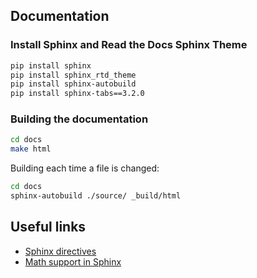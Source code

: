 ## Documentation

### Install Sphinx and Read the Docs Sphinx Theme

```bash
pip install sphinx
pip install sphinx_rtd_theme
pip install sphinx-autobuild
pip install sphinx-tabs==3.2.0
```

### Building the documentation

```bash
cd docs
make html
```

Building each time a file is changed:

```bash
cd docs
sphinx-autobuild ./source/ _build/html
```

## Useful links

- [Sphinx directives](https://www.sphinx-doc.org/en/master/usage/restructuredtext/directives.html)
- [Math support in Sphinx](https://www.sphinx-doc.org/en/1.0/ext/math.html)
